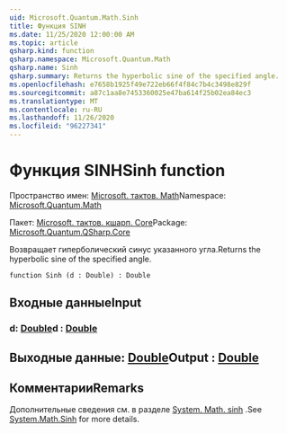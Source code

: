 ```yaml
---
uid: Microsoft.Quantum.Math.Sinh
title: Функция SINH
ms.date: 11/25/2020 12:00:00 AM
ms.topic: article
qsharp.kind: function
qsharp.namespace: Microsoft.Quantum.Math
qsharp.name: Sinh
qsharp.summary: Returns the hyperbolic sine of the specified angle.
ms.openlocfilehash: e7658b1925f49e722eb66f4f84c7b4c3498e829f
ms.sourcegitcommit: a87c1aa8e7453360025e47ba614f25b02ea84ec3
ms.translationtype: MT
ms.contentlocale: ru-RU
ms.lasthandoff: 11/26/2020
ms.locfileid: "96227341"
---
```

# <a name="sinh-function"></a><span data-ttu-id="5b78b-102">Функция SINH</span><span class="sxs-lookup"><span data-stu-id="5b78b-102">Sinh function</span></span>

<span data-ttu-id="5b78b-103">Пространство имен: [Microsoft. тактов. Math](xref:Microsoft.Quantum.Math)</span><span class="sxs-lookup"><span data-stu-id="5b78b-103">Namespace: [Microsoft.Quantum.Math](xref:Microsoft.Quantum.Math)</span></span>

<span data-ttu-id="5b78b-104">Пакет: [Microsoft. тактов. кшарп. Core](https://nuget.org/packages/Microsoft.Quantum.QSharp.Core)</span><span class="sxs-lookup"><span data-stu-id="5b78b-104">Package: [Microsoft.Quantum.QSharp.Core](https://nuget.org/packages/Microsoft.Quantum.QSharp.Core)</span></span>


<span data-ttu-id="5b78b-105">Возвращает гиперболический синус указанного угла.</span><span class="sxs-lookup"><span data-stu-id="5b78b-105">Returns the hyperbolic sine of the specified angle.</span></span>

```qsharp
function Sinh (d : Double) : Double
```


## <a name="input"></a><span data-ttu-id="5b78b-106">Входные данные</span><span class="sxs-lookup"><span data-stu-id="5b78b-106">Input</span></span>

### <a name="d--double"></a><span data-ttu-id="5b78b-107">d: [Double](xref:microsoft.quantum.lang-ref.double)</span><span class="sxs-lookup"><span data-stu-id="5b78b-107">d : [Double](xref:microsoft.quantum.lang-ref.double)</span></span>





## <a name="output--double"></a><span data-ttu-id="5b78b-108">Выходные данные: [Double](xref:microsoft.quantum.lang-ref.double)</span><span class="sxs-lookup"><span data-stu-id="5b78b-108">Output : [Double](xref:microsoft.quantum.lang-ref.double)</span></span>



## <a name="remarks"></a><span data-ttu-id="5b78b-109">Комментарии</span><span class="sxs-lookup"><span data-stu-id="5b78b-109">Remarks</span></span>

<span data-ttu-id="5b78b-110">Дополнительные сведения см. в разделе [System. Math. sinh](https://docs.microsoft.com/dotnet/api/system.math.sinh) .</span><span class="sxs-lookup"><span data-stu-id="5b78b-110">See [System.Math.Sinh](https://docs.microsoft.com/dotnet/api/system.math.sinh) for more details.</span></span>